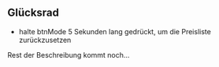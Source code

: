 Glücksrad
-----------

- halte btnMode 5 Sekunden lang gedrückt, um die Preisliste zurückzusetzen

Rest der Beschreibung kommt noch...